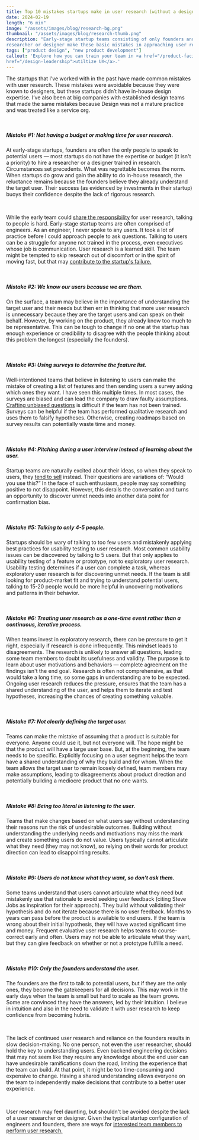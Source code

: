 ```yaml
---
title: Top 10 mistakes startups make in user research (without a designer)
date: 2024-02-19
length: "6 min"
image: "/assets/images/blog/research-bg.png"
thumbnail: "/assets/images/blog/research-thumb.png"
description: "Early-stage startup teams consisting of only founders and engineers without a
researcher or designer make these basic mistakes in approaching user research."
tags: ["product design", "new product development"]
callout: 'Explore how you can train your team in <a href="/product-facilitation">0→1</a>, and fully <a
href="/design-leadership">utiltize UX</a>.'
---
```


<p>
The startups that I’ve worked with in the past have made common mistakes with user research. These
mistakes were avoidable because they were known to designers, but these startups didn’t have
in-house design expertise. I’ve also been at big companies with established design teams that made
the same mistakes because Design was not a mature practice and was treated like a service org.
</p>
<br/>

<h5 class="ts-fs-5 fw-800 mt-24 mb-16">Mistake #1: Not having a budget or making time for user research.</h5>
<p>
At early-stage startups, founders are often the only people to speak to potential users — most
startups do not have the expertise or budget (it isn't a priority) to hire a researcher or a
designer trained in research. Circumstances set precedents. What was regrettable becomes the norm.
When startups do grow and gain the ability to do in-house research, the reluctance remains
because the founders believe they already understand the target user. Their success (as
evidenced by investments in their startup) buoys their confidence despite the lack of rigorous research.
</p>
<br/>
<p>
While the early team could <a href="https://unlikely.so/user-research-participant-recruiting-for-startup-engineers-and-product-managers/">share the responsibility</a> for user research, talking to people is
hard. Early-stage startup teams are often comprised of engineers. As an engineer, I never spoke
to any users. It took a lot of practice before I could approach people to ask questions. Talking
to users can be a struggle for anyone not trained in the process, even executives whose job is 
communication. User research is a learned skill. The team might be tempted to skip research out
of discomfort or in the spirit of moving fast, but that may <a href="https://hbr.org/2021/05/why-start-ups-fail/">contribute to the startup's failure.</a>
</p>
<br/>

<h5 class="ts-fs-5 fw-800 mt-24 mb-16">Mistake #2: We know our users because we are them.</h5>
<p>
On the surface, a team may believe in the importance of understanding the target user and their
needs but then err in thinking that more user research is unnecessary because they are the
target users and can speak on their behalf. However, by working on the product, they already
know too much to be representative. This can be tough to change if no one at the startup has
enough experience or credibility to disagree with the people thinking about this problem the
longest (especially the founders).
</p>
<br/>

<h5 class="ts-fs-5 fw-800 mt-24 mb-16">Mistake #3: Using surveys to determine the feature list.</h5>
<p>
Well-intentioned teams that believe in listening to users can make the mistake of creating a
list of features and then sending users a survey asking which ones they want. I have seen this
multiple times. In most cases, the surveys are biased and can lead the company to draw faulty
assumptions. <a
href="https://www.userinterviews.com/ux-research-field-guide-chapter/surveys">Crafting unbiased questions</a>
is difficult if the team has not been trained. Surveys
can be helpful if the team has performed qualitative research and uses them to falsify
hypotheses. Otherwise, creating roadmaps based on survey results can potentially waste time and
money.
</p>
<br/>


<h5 class="ts-fs-5 fw-800 mt-24 mb-16">Mistake #4: Pitching during a user interview instead of learning about the user.</h5>
<p>
Startup teams are naturally excited about their ideas, so when they speak to users, they <a
href="https://www.userinterviews.com/blog/from-failure-to-a-venture-backed-startup-through-meta-user-research">tend to
sell</a> instead. Their questions are variations of: “Would you use this?” In the face of such
enthusiasm, people may say something positive to not disappoint. However, this derails the
conversation and turns an opportunity to discover unmet needs into another data point for
confirmation bias.
</p>
<br/>

<h5 class="ts-fs-5 fw-800 mt-24 mb-16">Mistake #5: Talking to only 4-5 people.</h5>
<p>
Startups should be wary of talking to too few users and mistakenly applying best practices for
usability testing to user research. Most common usability issues can be discovered by talking to
5 users. But that only applies to usability testing of a feature or prototype, not to
exploratory user research. Usability testing determines if a user can complete a task, whereas
exploratory user research is for discovering unmet needs. If the team is still looking for
product-market fit and trying to understand potential users, talking to 15-20 people would be
more helpful in uncovering motivations and patterns in their behavior.
</p>
<br/>

<h5 class="ts-fs-5 fw-800 mt-24 mb-16">Mistake #6: Treating user research as a one-time event rather than a continuous, iterative process.</h5>
<p>
When teams invest in exploratory research, there can be pressure to get it right, especially if
research is done infrequently. This mindset leads to disagreements. The research is unlikely to
answer all questions, leading some team members to doubt its usefulness and validity. The
purpose is to learn about user motivations and behaviors — complete agreement on the findings
isn't the end goal. Research is often not comprehensive, as that would take a long time, so some
gaps in understanding are to be expected. Ongoing user research reduces the pressure, ensures
that the team has a shared understanding of the user, and helps them to iterate and test hypotheses,
increasing the chances of creating something valuable. 
</p>
<br/>

<h5 class="ts-fs-5 fw-800 mt-24 mb-16">Mistake #7: Not clearly defining the target user.</h5>
<p>
Teams can make the mistake of assuming that a product is suitable for everyone. Anyone could use
it, but not everyone will. The hope might be that the product will have a large user base. But,
at the beginning, the team needs to be specific. Explicitly focusing on a user segment helps the
team have a shared understanding of why they build and for whom. When the team allows the target
user to remain loosely defined, team members may make assumptions, leading to disagreements
about product direction and potentially building a mediocre product that no one wants.
</p>
<br/>

<h5 class="ts-fs-5 fw-800 mt-24 mb-16">Mistake #8: Being too literal in listening to the user.</h5>
<p>
Teams that make changes based on what users say without understanding their reasons run the risk
of undesirable outcomes. Building without understanding the underlying needs and motivations may
miss the mark and create something users do not value. Users typically cannot articulate what
they need (they may not know), so relying on their words for product direction can lead to
disappointing results.
</p>
<br/>

<h5 class="ts-fs-5 fw-800 mt-24 mb-16">Mistake #9: Users do not know what they want, so don't ask them.</h5>
<p>
Some teams understand that users cannot articulate what they need but mistakenly use that
rationale to avoid seeking user feedback (citing Steve Jobs as inspiration for their approach).
They build without validating their hypothesis and do not iterate because there is no user
feedback. Months to years can pass before the product is available to end users. If the team is
wrong about their initial hypothesis, they will have wasted significant time and money. Frequent
evaluative user research helps teams to course-correct early and often. Users may not be able to
articulate what they want, but they can give feedback on whether or not a prototype fulfills a
need.
</p>
<br/>

<h5 class="ts-fs-5 fw-800 mt-24 mb-16">Mistake #10: Only the founders understand the user.</h5>
<p>
The founders are the first to talk to potential users, but if they are the only ones, they
become the gatekeepers for all decisions. This may work in the early days when the team is
small but hard to scale as the team grows. Some are convinced they have the answers, led by
their intuition. I believe in intuition and also in the need to validate it with user research
to keep confidence from becoming hubris.
</p>
<br/>
<p>
The lack of continued user research and reliance on the founders results in slow
decision-making. No one person, not even the user researcher, should hold the key to
understanding users. Even backend engineering decisions that may not seem like they require any
knowledge about the end user can have undesirable ramifications down the road, limiting the experience
that the team can build. At that point, it might be too time-consuming and expensive to change.
Having a shared understanding allows everyone on the team to independently make decisions that
contribute to a better user experience.
</p>
<br/>

<p>
User research may feel daunting, but shouldn't be avoided despite the lack of a user researcher or
designer. Given the typical startup configuration of engineers and founders, there are ways for
<a
href="https://review.firstround.com/a-ux-research-crash-course-for-founders-customer-discovery-tips-from-zoom-zapier-and-dropbox/">interested
team members to perform user research.</a>
</p>

